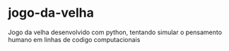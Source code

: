 # jogo-da-velha
Jogo da velha desenvolvido com python, tentando simular o pensamento humano em linhas de codigo computacionais
